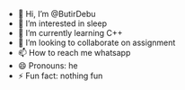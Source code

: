 - 👋 Hi, I’m @ButirDebu
- 👀 I’m interested in sleep
- 🌱 I’m currently learning C++
- 💞️ I’m looking to collaborate on assignment
- 📫 How to reach me whatsapp
- 😄 Pronouns: he
- ⚡ Fun fact: nothing fun

<!---
ButirDebu/ButirDebu is a ✨ special ✨ repository because its `README.md` (this file) appears on your GitHub profile.
You can click the Preview link to take a look at your changes.
--->
